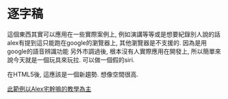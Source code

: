 # 逐字稿

這個東西其實可以應用在一些實際案例上, 例如演講等等或是想要紀錄別人說的話
alex有提到這只能跑在google的瀏覽器上, 其他瀏覽器是不支援的. 因為是用google的語音辨識功能
另外市調過後, 根本沒有人實際應用在開發上, 所以簡單來說今天就是一個玩具來玩拉. 
可以做一個假的siri. 

在HTML5後, 這應該是一個新趨勢. 想像空間很高.


[此範例以Alex宅幹嘛的教學為主](https://www.youtube.com/watch?v=1oOxMR_LPb0)